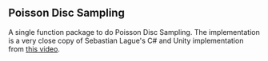 ## Poisson Disc Sampling

A single function package to do Poisson Disc Sampling. The implementation is a very close copy of Sebastian Lague's C# and Unity implementation from [this video](https://www.youtube.com/watch?v=7WcmyxyFO7o).

